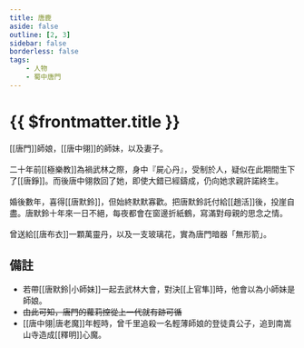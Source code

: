 ```yaml
---
title: 唐鹿
aside: false
outline: [2, 3]
sidebar: false
borderless: false
tags:
    - 人物
    - 蜀中唐門
---
```


# {{ $frontmatter.title }}

[[唐門]]師娘，[[唐中翎]]的師妹，以及妻子。
<br><br>
二十年前[[極樂教]]為禍武林之際，身中『屍心丹』，受制於人，疑似在此期間生下了[[唐錚]]。而後唐中翎救回了她，即使大錯已經鑄成，仍向她求親許諾終生。
<br><br>
婚後數年，喜得[[唐默鈴]]，但始終默默寡歡。把唐默鈴託付給[[趙活]]後，投崖自盡。唐默鈴十年來一日不絕，每夜都會在窗邊折紙鶴，寫滿對母親的思念之情。
<br><br>
曾送給[[唐布衣]]一顆萬靈丹，以及一支玻璃花，實為唐門暗器「無形箭」。

## 備註

- 若帶[[唐默鈴|小師妹]]一起去武林大會，對決[[上官隼]]時，他會以為小師妹是師娘。
- ~~由此可知，唐門的蘿莉控從上一代就有跡可循~~
- [[唐中翎|唐老魔]]年輕時，曾千里追殺一名輕薄師娘的登徒貴公子，追到南嵩山寺造成[[釋明]]心魔。